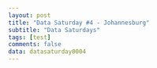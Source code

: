 ```yaml
---
layout: post
title: "Data Saturday #4 - Johannesburg"
subtitle: "Data Saturdays"
tags: [test]
comments: false
data: datasaturday0004
---
```

